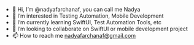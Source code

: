 - 👋 Hi, I’m @nadyafarchanaf, you can call me Nadya
- 👀 I’m interested in Testing Automation, Mobile Development
- 🌱 I’m currently learning SwiftUI, Test Automation Tools, etc
- 💞️ I’m looking to collaborate on SwiftUI or mobile development project
- 📫 How to reach me nadyafarchanaf@gmail.com

<!---
nadyafarchanaf/nadyafarchanaf is a ✨ special ✨ repository because its `README.md` (this file) appears on your GitHub profile.
You can click the Preview link to take a look at your changes.
--->
